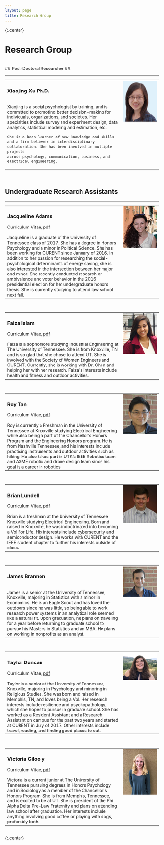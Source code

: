 ```yaml
---
layout: page
title: Research Group
---
```

{:.center}
# Research Group #
<br />
## Post-Doctoral Researcher ##
<hr>


<table width="100%">
<tr>
<td align="left" width="75%" style="vertical-align:top">
<h3>Xiaojing Xu Ph.D.</h3>
<br />
    Xiaojing is a social psychologist by training, and is committed to promoting better decision-making for individuals, organizations, and societies.
    Her specialties include survey and experiment design, data analytics, statistical modeling and estimation, etc.

    She is a keen learner of new knowledge and skills and a firm believer in interdisciplinary collaboration. She has been involved in multiple projects
    across psychology, communication, business, and electrical engineering.
</td>
<td align="right" width="25%" style="vertical-align:top">
    <img src="assets/img/Xiaojing.jpg" alt="Xiaojing Xu's portrait">
</td>
</tr>
</table>
<br />

## Undergraduate Research Assistants ##
<hr>

<table width="100%">
<tr>
<td align="left" width="75%" style="vertical-align:top">
<h3>Jacqueline Adams</h3>
<i class="fa fa-file-text fa-fw"></i> Curriculum Vitae, <a href= "/assets/lib/Adams_CV.pdf" > pdf </a><br>
<br />
    Jacqueline is a graduate of the University of Tennessee class of 2017. She has a degree in Honors Psychology and a minor in Political Science. She has been working for CURENT since January of 2016. In addition to her passion for researching the social-psychological determinants of energy saving, she is also interested in the intersection between her major and minor. She recently conducted research on ambivalence and voter behavior in the 2016 presidential election for her undergraduate honors thesis. She is currently studying to attend law school next fall.
</td>
<td align="right" width="25%" style="vertical-align:top">
    <img src="assets/img/Jacqueline.JPG" alt="Jacqueline Adam's portrait">
</td>
</tr>
</table>
<br />

<table width="100%">
<tr>
<td align="left" width="75%" style="vertical-align:top">
<h3>Faiza Islam</h3>
<i class="fa fa-file-text fa-fw"></i> Curriculum Vitae, <a href= "/assets/lib/Islam_CV.pdf" > pdf </a><br>
<br />
    Faiza is a sophomore studying Industrial Engineering at The University of Tennessee. She is from Knoxville, TN and is so glad that she chose to attend UT.
    She is involved with the Society of Women Engineers and CURENT. Currently, she is working with Dr. Chen and helping her with her research. Faiza's interests
    include health and fitness and outdoor activities.
</td>
<td align="right" width="25%" style="vertical-align:top">
    <img src="assets/img/Islam.PNG" alt="Faiza Islam's portrait">
</td>
</tr>
</table>
<br />

<table width="100%">
<tr>
<td align="left" width="75%" style="vertical-align:top">
<h3>Roy Tan</h3>
<i class="fa fa-file-text fa-fw"></i> Curriculum Vitae, <a href= "/assets/lib/RoyTanResume.pdf" > pdf </a><br>
<br />
   Roy is currently a Freshman in the University of Tennessee at Knoxville studying Electrical Engineering while also being a part of the Chancellor’s Honors Program
   and the Engineering Honors program. He is from Nashville Tennessee, and his interests include practicing instruments and outdoor activities such as hiking. He also
   takes part in UTK’s IEEE Robotics team and ASME robotic and drone design team since his goal is a career in robotics.
</td>
<td align="right" width="25%" style="vertical-align:top">
    <img src="assets/img/Roy.jpg" alt="Roy Tan's portrait">
</td>
</tr>
</table>
<br />

<table width="100%">
<tr>
<td align="left" width="75%" style="vertical-align:top">
<h3>Brian Lundell</h3>
<i class="fa fa-file-text fa-fw"></i> Curriculum Vitae, <a href= "/assets/lib/Lundell_CV.pdf" > pdf </a><br>
<br />
   Brian is a freshman at the University of Tennessee Knoxville studying Electrical Engineering. Born and raised in Knoxville, he was indoctrinated into becoming a Vol For
   Life. His interests include cybersecurity and semiconductor design. He works with CURENT and the IEEE student chapter to further his interests outside of class.
</td>
<td align="right" width="25%" style="vertical-align:top">
    <img src="assets/img/Lundell.JPG" alt="Brian Lundell's portrait">
</td>
</tr>
</table>
<br />

<table width="100%">
<tr>
<td align="left" width="75%" style="vertical-align:top">
<h3>James Brannon</h3>
<!--<i class="fa fa-file-text fa-fw"></i> Curriculum Vitae, <a href= "/assets/lib/Indelicato_CV.pdf" > pdf </a><br>-->
<br />
   James is a senior at the University of Tennessee, Knoxville, majoring in Statistics with a minor in Economics. He is an Eagle Scout and has loved the outdoors since he was little, so being able to work research power systems in an analytical role seemed like a natural fit. Upon graduation, he plans on traveling for a year before returning to graduate school to pursue his Masters in Statistics and an MBA. He plans on working in nonprofits as an analyst.
</td>
<td align="right" width="25%" style="vertical-align:top">
    <img src="assets/img/Brannon.jpg" alt="James Brannon's portrait">
</td>
</tr>
</table>
<br />

<table width="100%">
<tr>
<td align="left" width="75%" style="vertical-align:top">
<h3>Taylor Duncan</h3>
<i class="fa fa-file-text fa-fw"></i> Curriculum Vitae, <a href= "/assets/lib/Duncan_CV.pdf" > pdf </a><br>
<br />
   Taylor is a senior at the University of Tennessee, Knoxville, majoring in Psychology and minoring in Religious Studies. She was born and raised in Memphis, TN, and loves being a Vol. Her research interests include resilience and psychopathology, which she hopes to pursue in graduate school. She has worked as a Resident Assistant and a Research Assistant on campus for the past two years and started at CURENT in July of 2017. Other interests include travel, reading, and finding good places to eat.
</td>
<td align="right" width="25%" style="vertical-align:top">
    <img src="assets/img/Duncan.jpeg" alt="Taylor Duncan's portrait">
</td>
</tr>
</table>
<br />

<table width="100%">
<tr>
<td align="left" width="75%" style="vertical-align:top">
<h3>Victoria Gilooly</h3>
<i class="fa fa-file-text fa-fw"></i> Curriculum Vitae, <a href= "/assets/lib/Victoria_CV.pdf" > pdf </a><br>
<br />
   Victoria is a current junior at The University of Tennessee pursuing degrees in Honors Psychology and in Sociology as a member of the Chancellor's Honors Program. She is from Memphis, Tennessee, and is excited to be at UT. She is president of the Phi Alpha Delta Pre-Law Fraternity and plans on attending law school after graduation. Her interests include anything involving good coffee or playing with dogs, preferably both.
</td>
<td align="right" width="25%" style="vertical-align:top">
    <img src="assets/img/Victoria.jpg" alt="Victoria Gilooly's portrait">
</td>
</tr>
</table>
<br />
{:.center}
